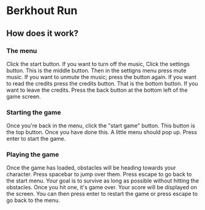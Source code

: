 # Berkhout Run
## How does it work?
### The menu
Click the start button. If you want to turn off the music, Click the settings button. This is the middle button. Then in the settigns menu press mute music. If you want to unmute the music; press the button again. If you want to read the credits press the credits button. That is the bottom button. If you want to leave the credits. Press the back button at the bottom left of the game screen.

### Starting the game
Once you're back in the menu, click the "start game" button. This button is the top button. Once you have done this. A little menu should pop up. Press enter to start the game.

### Playing the game
Once the game has loaded, obstacles will be heading towards your character. Press spacebar to jump over them. Press escape to go back to the start menu. Your goal is to survive as long as possible without hitting the obstacles. Once you hit one, it's game over. Your score will be displayed on the screen. You can then press enter to restart the game or press escape to go back to the menu.

